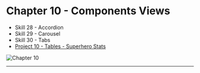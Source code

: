 # Chapter 10 - Components Views

- Skill 28 - Accordion
- Skill 29 - Carousel
- Skill 30 - Tabs
- [Project 10 - Tables - Superhero Stats](../project/10)

![Chapter 10](img/chapter-10.jpg)

---
